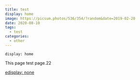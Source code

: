 ```yaml
---
title: test
display: home
image: https://picsum.photos/536/354/?random&date=2019-02-20
date: 2020-08-10
tags: 
  - test
categories:
  - other
--- 
```


`display: home`

This page test page.22

<!-- more -->

[edisplay: none](./3.md)